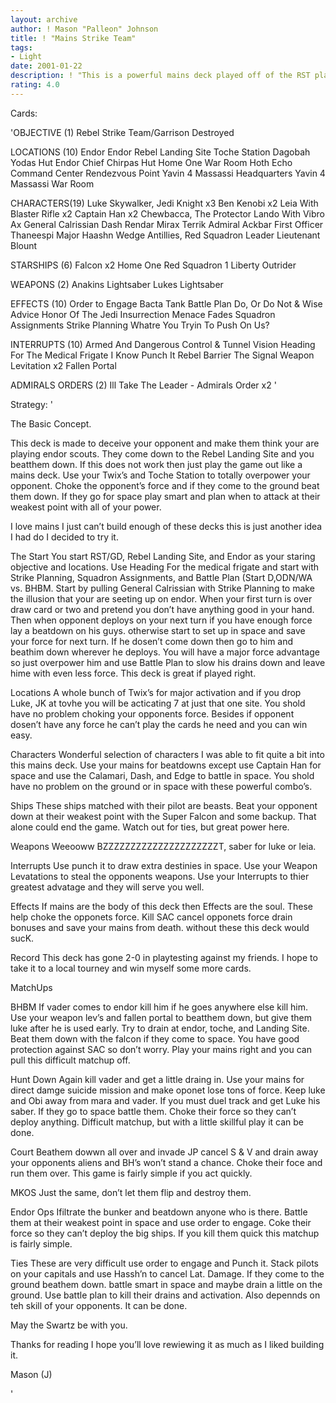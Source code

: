 ```yaml
---
layout: archive
author: ! Mason "Palleon" Johnson
title: ! "Mains Strike Team"
tags:
- Light
date: 2001-01-22
description: ! "This is a powerful mains deck played off of the RST platform."
rating: 4.0
---
```

Cards: 

'OBJECTIVE (1)
Rebel Strike Team/Garrison Destroyed

LOCATIONS (10)
 Endor
 Endor Rebel Landing Site
 Toche Station
 Dagobah Yodas Hut
 Endor Chief Chirpas Hut
 Home One War Room
 Hoth Echo Command Center
 Rendezvous Point
 Yavin 4 Massassi Headquarters
 Yavin 4 Massassi War Room

CHARACTERS(19)
 Luke Skywalker, Jedi Knight x3
 Ben Kenobi x2
 Leia With Blaster Rifle x2
 Captain Han x2
 Chewbacca, The Protector
 Lando With Vibro Ax
 General Calrissian
 Dash Rendar
 Mirax Terrik
 Admiral Ackbar
 First Officer Thaneespi
 Major Haashn
 Wedge Antillies, Red Squadron Leader
 Lieutenant Blount

STARSHIPS (6)
 Falcon x2
 Home One
 Red Squadron 1
 Liberty
 Outrider

WEAPONS (2)
 Anakins Lightsaber
 Lukes Lightsaber

EFFECTS (10)
 Order to Engage
 Bacta Tank
 Battle Plan
 Do, Or Do Not & Wise Advice
 Honor Of The Jedi
 Insurrection
 Menace Fades
 Squadron Assignments
 Strike Planning
 Whatre You Tryin To Push On Us?

INTERRUPTS (10)
 Armed And Dangerous
 Control & Tunnel Vision
 Heading For The Medical Frigate
 I Know
 Punch It
 Rebel Barrier
 The Signal
 Weapon Levitation  x2
 Fallen Portal

ADMIRALS ORDERS (2)
 Ill Take The Leader - Admirals Order x2 '

Strategy: '

The Basic Concept.

This deck is made to deceive your opponent and make them think your are playing endor scouts. They come down to the Rebel Landing Site and you beatthem down. If this does not work then just play the game out like a mains deck. Use your Twix’s and Toche Station to totally overpower your opponent. Choke the opponent’s force and if they come to the ground beat them down. If they go for space play smart and plan when to attack at their weakest point with all of your power.

I love mains I just can’t build enough of these decks this is just another idea I had do I decided to try it.

The Start You start RST/GD, Rebel Landing Site, and Endor as your staring objective and locations. Use Heading For the medical frigate and start with Strike Planning, Squadron Assignments, and Battle Plan (Start D,ODN/WA vs. BHBM. Start by pulling General Calrissian with Strike Planning to make the illusion that your are seeting up on endor. When your first turn is over draw card or two and pretend you don’t have anything good in your hand. Then when opponent deploys on your next turn if you have enough force lay a beatdown on his guys. otherwise start to set up in space and save your force for next turn. If he dosen’t come down then go to him and beathim down wherever he deploys. You will have a major force advantage so just overpower him and use Battle Plan to slow his drains down and leave hime with even less force. This deck is great if played right.

Locations A whole bunch of Twix’s for major activation and if you drop Luke, JK at tovhe you will be acticating 7 at just that one site. You shold have no problem choking your opponents force. Besides if opponent dosen’t have any force he can’t play the cards he need and you can win easy.

Characters Wonderful selection of characters I was able to fit quite a bit into this mains deck. Use your mains for beatdowns except use Captain Han for space and use the Calamari, Dash, and Edge to battle in space. You shold have no problem on the ground or in space with these powerful combo’s.

Ships These ships matched with their pilot are beasts. Beat your opponent down at their weakest point with the Super Falcon and some backup. That alone could end the game. Watch out for ties, but great power here.

Weapons Weeooww BZZZZZZZZZZZZZZZZZZZZZT, saber for luke or leia.

Interrupts Use punch it to draw extra destinies in space. Use your Weapon Levatations to steal the opponents weapons. Use your Interrupts to thier greatest advatage and they will serve you well.

Effects If mains are the body of this deck then Effects are the soul. These help choke the opponets force. Kill SAC cancel opponets force drain bonuses and save your mains from death. without these this deck would sucK.

Record This deck has gone 2-0 in playtesting against my friends. I hope to take it to a local tourney and win myself some more cards.

MatchUps

BHBM If vader comes to endor kill him if he goes anywhere else kill him. Use your weapon lev’s and fallen portal to beatthem down, but give them luke after he is used early. Try to drain at endor, toche, and Landing Site. Beat them down with the falcon if they come to space. You have good protection against SAC so don’t worry. Play your mains right and you can pull this difficult matchup off.

Hunt Down Again kill vader and get a little draing in. Use your mains for direct damge suicide mission and make oponet lose tons of force. Keep luke and Obi away from mara and vader. If you must duel track and get Luke his saber. If they go to space battle them. Choke their force so they can’t deploy anything. Difficult matchup, but with a little skillful play it can be done.

Court Beathem dowwn all over and invade JP cancel S & V and drain away your opponents aliens and BH’s won’t stand a chance. Choke their foce and run them over. This game is fairly simple if you act quickly.

MKOS Just the same, don’t let them flip and destroy them.

Endor Ops Ifiltrate the bunker and beatdown anyone who is there. Battle them at their weakest point in space and use order to engage. Coke their force so they can’t deploy the big ships. If you kill them quick this matchup is fairly simple.

Ties These are very difficult use order to engage and Punch it.  Stack pilots on your capitals and use Hassh’n to cancel Lat. Damage. If they come to the ground beathem down. battle smart in space and maybe drain a little on the ground. Use battle plan to kill their drains and activation. Also depennds on teh skill of your opponents. It can be done.

May the Swartz be with you.

Thanks for reading I hope you’ll love rewiewing it as much as I liked building it.

Mason (J)



'